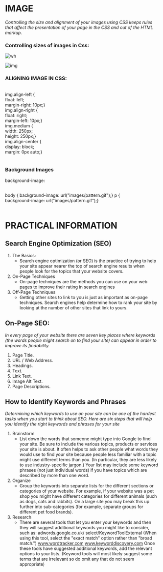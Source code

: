 # IMAGE 

*Controlling the size and alignment of
your images using CSS keeps rules that
affect the presentation of your page in
the CSS and out of the HTML markup.*


### Controlling sizes of images in Css:
![wh](https://openhome.cc/eGossip/JavaScript/images/ElementDimensions-2.png)

![img](https://www.wikihow.com/images/thumb/0/00/Set-Image-Width-and-Height-Using-HTML-Step-2-Version-3.jpg/v4-460px-Set-Image-Width-and-Height-Using-HTML-Step-2-Version-3.jpg.webp)


### ALIGNING IMAGE IN CSS: 
<br>
img.align-left {  <br>
float: left;  <br>
margin-right: 10px;} <br>
img.align-right { <br>
float: right; <br>
margin-left: 10px;} <br>
img.medium { <br>
width: 250px; <br>
height: 250px;} <br>
img.align-center { <br>
display: block; <br>
margin: 0px auto;} <br>

<br>

### Background Images
background-image: <br>
<br>

body {
background-image: url("images/pattern.gif");}
p {  
background-image: url("images/pattern.gif");}
<br>
<br>


# PRACTICAL INFORMATION 

## Search Engine Optimization (SEO)
1. The Basics:
    * Search engine optimization (or
SEO) is the practice of trying
to help your site appear nearer
the top of search engine results
when people look for the topics
that your website covers.
2. On-Page Techniques
    * On-page techniques are the
methods you can use on your
web pages to improve their
rating in search engines
3. Off-Page Techniques
    * Getting other sites to link to you
    is just as important as on-page
    techniques. Search engines help
    determine how to rank your
    site by looking at the number of
    other sites that link to yours.

## On-Page SEO:
*In every page of your website there are seven key places where keywords
(the words people might search on to find your site) can appear in order
to improve its findability.*

1. Page Title.
2. URL / Web Address.
3. Headings.
4. Text.
5. Link Text.
6. Image Alt Text.
7. Page Descriptions.


## How to Identify Keywords and Phrases

*Determining which keywords to use on your site can be one of the
hardest tasks when you start to think about SEO. Here are six steps that
will help you identify the right keywords and phrases for your site*

1. Brainstorm
    * List down the words that
    someone might type into
    Google to find your site. Be sure
    to include the various topics,
    products or services your site is
    about.
    It often helps to ask other people
    what words they would use to
    find your site because people
    less familiar with a topic might
    use different terms than you. (In
    particular, they are less likely to
    use industry-specific jargon.)
    Your list may include some
    keyword phrases (not just
    individual words) if you have
    topics which are described by
    more than one word.
2. Organize
    * Group the keywords into
    separate lists for the different
    sections or categories of your
    website.
    For example, if your website
    was a pet shop you might have
    different categories for different
    animals (such as dogs, cats and
    rabbits).
    On a large site you may
    break this up further into
    sub-categories (for example,
    separate groups for different pet
    food brands).
3. Research
    * There are several tools that let
    you enter your keywords and
    then they will suggest additional
    keywords you might like to
    consider, such as:
    adwords.google.co.uk/
    select/KeywordToolExternal
    (When using this tool, select the
    "exact match" option rather than
    "broad match.")
    www.wordtracker.com
    www.keyworddiscovery.com
    Once these tools have suggested
    additional keywords, add the
    relevant options to your lists.
    (Keyword tools will most likely
    suggest some terms that are
    irrelevant so do omit any that do
    not seem appropriate)
